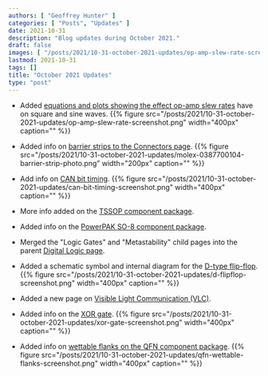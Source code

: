 ```yaml
---
authors: [ "Geoffrey Hunter" ]
categories: [ "Posts", "Updates" ]
date: 2021-10-31
description: "Blog updates during October 2021."
draft: false
images: [ "/posts/2021/10-31-october-2021-updates/op-amp-slew-rate-screenshot.png" ]
lastmod: 2021-10-31
tags: []
title: "October 2021 Updates"
type: "post"
---
```


* Added [equations and plots showing the effect op-amp slew rates](/electronics/components/op-amps/#_slew_rate) have on square and sine waves.
    {{% figure src="/posts/2021/10-31-october-2021-updates/op-amp-slew-rate-screenshot.png" width="400px" caption="" %}}

* Added info on [barrier strips to the Connectors page](/electronics/components/connectors/#_barrier_strips).
    {{% figure src="/posts/2021/10-31-october-2021-updates/molex-0387700104-barrier-strip-photo.png" width="200px" caption="" %}}

* Add info on [CAN bit timing](/electronics/communication-protocols/can-protocol/#_can_bit_timing).
    {{% figure src="/posts/2021/10-31-october-2021-updates/can-bit-timing-screenshot.png" width="400px" caption="" %}}

* More info added on the [TSSOP component package](/pcb-design/component-packages/tssop-component-package/).

* Added info on the [PowerPAK SO-8 component package](/pcb-design/component-packages/powerpak-so8-component-package/).

* Merged the "Logic Gates" and "Metastability" child pages into the parent [Digital Logic page](/electronics/circuit-design/digital-logic/#_d_flip_flops).

* Added a schematic symbol and internal diagram for the [D-type flip-flop](/electronics/circuit-design/digital-logic/#_d_flip_flops).
    {{% figure src="/posts/2021/10-31-october-2021-updates/d-flipflop-screenshot.png" width="400px" caption="" %}}

* Added a new page on [Visible Light Communication (VLC)](/electronics/communication-protocols/visable-light-communication-vlc/).

* Added info on the [XOR gate](/electronics/circuit-design/digital-logic/#_xor).
    {{% figure src="/posts/2021/10-31-october-2021-updates/xor-gate-screenshot.png" width="400px" caption="" %}}

* Added info on [wettable flanks on the QFN component package](/pcb-design/component-packages/qfn-component-package/#_wettable_flanks).
    {{% figure src="/posts/2021/10-31-october-2021-updates/qfn-wettable-flanks-screenshot.png" width="400px" caption="" %}}
